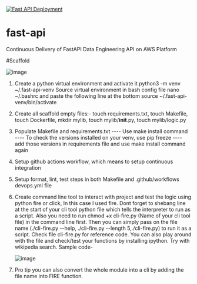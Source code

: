 [![Fast API Deployment](https://github.com/akshayghime/fast-api/actions/workflows/devops.yml/badge.svg)](https://github.com/akshayghime/fast-api/actions/workflows/devops.yml)


# fast-api
Continuous Delivery of FastAPI Data Engineering API on AWS Platform

#Scaffold

![image](https://github.com/user-attachments/assets/289c1a70-2b29-448d-9b98-f38ee1b58184)

1. Create a python virtual environment and activate it
    python3 -m venv ~/.fast-api-venv
    Source virtual environment in bash config file
    nano ~/.bashrc
    and paste the following line at the bottom
    source ~/.fast-api-venv/bin/activate
2. Create all scaffold empty files:-
    touch requirements.txt,
    touch Makefile,
    touch Dockerfile,
    mkdir mylib,
    touch mylib/__init__.py,
    touch mylib/logic.py
3. Populate Makefile and requirements.txt
---- Use make install command
---- To check the versions installed on your venv, use pip freeze
---- add those versions in requirements file and use make install command again

4. Setup github actions workflow, which means to setup continuous integration

5. Setup format, lint, test steps in both Makefile and .github/workflows devops.yml file

6. Create command line tool to interact with project and test the logic using python fire or click, In this case I used fire. Dont forget to shebang line at the start of your cli tool python file which tells the interpreter to run as a script. Also you need to run chmod +x cli-fire.py (Name of your cli tool file) in the command line first. Then you can simply pass on the file name (./cli-fire.py --help, ./cli-fire.py --length 5,./cli-fire.py) to run it as a script. Check file cli-fire.py for reference code. You can also play around with the file and check/test your functions by installing ipython. Try with wikipedia search.
   Sample code-

   ![image](https://github.com/user-attachments/assets/d8c45a6b-dead-4312-8074-ae50f412966a)

7. Pro tip you can also convert the whole module into a cli by adding the file name into FIRE function.
